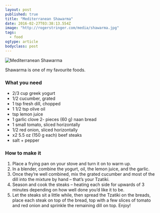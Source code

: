 ```yaml
---
layout: post 
published: true 
title: "Mediterranean Shawarma" 
date: 2016-02-27T03:38:13.554Z 
image: "http://rogerstringer.com/media/shawarma.jpg"
tags:
  - food
ogtype: article 
bodyclass: post 
---
```


![Mediterranean Shawarma](http://rogerstringer.com/media/shawarma.jpg)

Shawarma is one of my favourite foods. 

### What you need

- 2/3 cup greek yogurt
- 1/2 cucumber, grated
- 1 tsp fresh dill, chopped
- 1 1/2 tsp olive oil
- tsp lemon juice
- 1 garlic clove
2-  pieces (60 g) naan bread
- 1 small tomato, sliced horizontally
- 1/2 red onion, sliced horizontally
- x2 5.5 oz (150 g each) beef steaks
- salt + pepper

### How to make it

1. Place a frying pan on your stove and turn it on to warm up. 
2. In a blender, combine the yogurt, oil, the lemon juice, and the garlic. 
3. Once they’re well combined, mix the grated cucumber and most of the dill into the mixture by hand – that’s your Tzatiki. 
4. Season and cook the steaks – heating each side for upwards of 3 minutes depending on how well done you’d like it to be. 
5. Let the steaks sit a little while, then spread the Tzatiki on the breads, place each steak on top of the bread, top with a few slices of tomato and red onion and sprinkle the remaining dill on top. Enjoy!